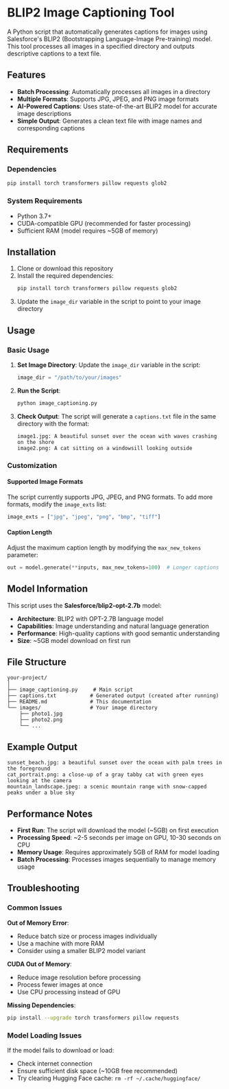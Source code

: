 # BLIP2 Image Captioning Tool

A Python script that automatically generates captions for images using Salesforce's BLIP2 (Bootstrapping Language-Image Pre-training) model. This tool processes all images in a specified directory and outputs descriptive captions to a text file.

## Features

- **Batch Processing**: Automatically processes all images in a directory
- **Multiple Formats**: Supports JPG, JPEG, and PNG image formats
- **AI-Powered Captions**: Uses state-of-the-art BLIP2 model for accurate image descriptions
- **Simple Output**: Generates a clean text file with image names and corresponding captions

## Requirements

### Dependencies

```bash
pip install torch transformers pillow requests glob2
```

### System Requirements

- Python 3.7+
- CUDA-compatible GPU (recommended for faster processing)
- Sufficient RAM (model requires ~5GB of memory)

## Installation

1. Clone or download this repository
2. Install the required dependencies:
   ```bash
   pip install torch transformers pillow requests glob2
   ```
3. Update the `image_dir` variable in the script to point to your image directory

## Usage

### Basic Usage

1. **Set Image Directory**: Update the `image_dir` variable in the script:
   ```python
   image_dir = "/path/to/your/images"
   ```

2. **Run the Script**:
   ```bash
   python image_captioning.py
   ```

3. **Check Output**: The script will generate a `captions.txt` file in the same directory with the format:
   ```
   image1.jpg: A beautiful sunset over the ocean with waves crashing on the shore
   image2.png: A cat sitting on a windowsill looking outside
   ```

### Customization

#### Supported Image Formats
The script currently supports JPG, JPEG, and PNG formats. To add more formats, modify the `image_exts` list:

```python
image_exts = ["jpg", "jpeg", "png", "bmp", "tiff"]
```

#### Caption Length
Adjust the maximum caption length by modifying the `max_new_tokens` parameter:

```python
out = model.generate(**inputs, max_new_tokens=100)  # Longer captions
```

## Model Information

This script uses the **Salesforce/blip2-opt-2.7b** model:
- **Architecture**: BLIP2 with OPT-2.7B language model
- **Capabilities**: Image understanding and natural language generation
- **Performance**: High-quality captions with good semantic understanding
- **Size**: ~5GB model download on first run

## File Structure

```
your-project/
│
├── image_captioning.py     # Main script
├── captions.txt           # Generated output (created after running)
├── README.md              # This documentation
└── images/                # Your image directory
    ├── photo1.jpg
    ├── photo2.png
    └── ...
```

## Example Output

```
sunset_beach.jpg: a beautiful sunset over the ocean with palm trees in the foreground
cat_portrait.png: a close-up of a gray tabby cat with green eyes looking at the camera
mountain_landscape.jpeg: a scenic mountain range with snow-capped peaks under a blue sky
```

## Performance Notes

- **First Run**: The script will download the model (~5GB) on first execution
- **Processing Speed**: ~2-5 seconds per image on GPU, 10-30 seconds on CPU
- **Memory Usage**: Requires approximately 5GB of RAM for model loading
- **Batch Processing**: Processes images sequentially to manage memory usage

## Troubleshooting

### Common Issues

**Out of Memory Error**:
- Reduce batch size or process images individually
- Use a machine with more RAM
- Consider using a smaller BLIP2 model variant

**CUDA Out of Memory**:
- Reduce image resolution before processing
- Process fewer images at once
- Use CPU processing instead of GPU

**Missing Dependencies**:
```bash
pip install --upgrade torch transformers pillow requests
```

### Model Loading Issues
If the model fails to download or load:
- Check internet connection
- Ensure sufficient disk space (~10GB free recommended)
- Try clearing Hugging Face cache: `rm -rf ~/.cache/huggingface/`
